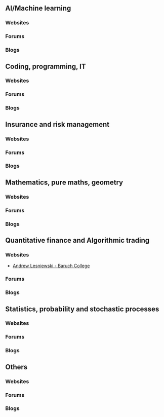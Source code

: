 ## AI/Machine learning

### Websites

### Forums

### Blogs

## Coding, programming, IT

### Websites

### Forums

### Blogs

## Insurance and risk management

### Websites

### Forums

### Blogs

## Mathematics, pure maths, geometry

### Websites

### Forums

### Blogs

## Quantitative finance and Algorithmic trading

### Websites
* [Andrew Lesniewski - Baruch College](https://lesniewski.us/presentations.html)

### Forums

### Blogs

## Statistics, probability and stochastic processes

### Websites

### Forums

### Blogs

## Others

### Websites

### Forums

### Blogs
